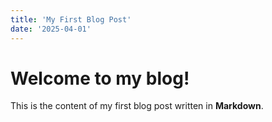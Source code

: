 ```yaml
---
title: 'My First Blog Post'
date: '2025-04-01'
---
```


# Welcome to my blog!

This is the content of my first blog post written in **Markdown**.

